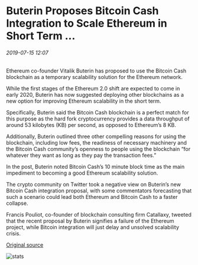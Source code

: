 # Buterin Proposes Bitcoin Cash Integration to Scale Ethereum in Short Term ...

###### 2019-07-15 12:07

Ethereum co-founder Vitalik Buterin has proposed to use the Bitcoin Cash blockchain as a temporary scalability solution for the Ethereum network.

While the first stages of the Ethereum 2.0 shift are expected to come in early 2020, Buterin has now suggested deploying other blockchains as a new option for improving Ethereum scalability in the short term.

Specifically, Buterin said the Bitcoin Cash blockchain is a perfect match for this purpose as the hard fork cryptocurrency provides a data throughput of around 53 kilobytes (KB) per second, as opposed to Ethereum’s 8 KB.

Additionally, Buterin outlined three other compelling reasons for using the blockchain, including low fees, the readiness of necessary machinery and the Bitcoin Cash community’s openness to people using the blockchain “for whatever they want as long as they pay the transaction fees.”

In the post, Buterin noted Bitcoin Cash’s 10 minute block time as the main impediment to becoming a good Ethereum scalability solution.

The crypto community on Twitter took a negative view on Buterin’s new Bitcoin Cash integration proposal, with some commentators forecasting that such a scenario could lead both Ethereum and Bitcoin Cash to a faster collapse.

Francis Pouliot, co-founder of blockchain consulting firm Catallaxy, tweeted that the recent proposal by Buterin signifies a failure of the Ethereum project, while Bitcoin integration will just delay and unsolved scalability crisis.

[Original source](https://cointelegraph.com/news/buterin-proposes-bitcoin-cash-integration-to-scale-ethereum-in-short-term)

![stats](https://c.statcounter.com/11760860/0/a89fa40b/1/ "stats")